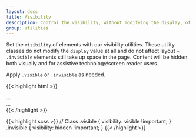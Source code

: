 ```yaml
---
layout: docs
title: Visibility
description: Control the visibility, without modifying the display, of elements with visibility utilities.
group: utilities
---
```


Set the `visibility` of elements with our visibility utilities. These utility classes do not modify the `display` value at all and do not affect layout – `.invisible` elements still take up space in the page. Content will be hidden both visually and for assistive technology/screen reader users.

Apply `.visible` or `.invisible` as needed.

{{< highlight html >}}
<div class="visible">...</div>
<div class="invisible">...</div>
{{< /highlight >}}

{{< highlight scss >}}
// Class
.visible {
  visibility: visible !important;
}
.invisible {
  visibility: hidden !important;
}
{{< /highlight >}}
